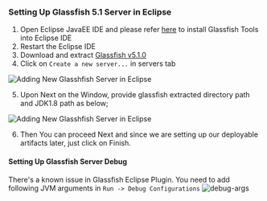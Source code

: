 ### Setting Up Glassfish 5.1 Server in Eclipse

1. Open Eclipse JavaEE IDE and please refer [here](https://download.eclipse.org/glassfish-tools/1.0.1/repository/) to install Glassfish Tools into Eclipse IDE
2. Restart the Eclipse IDE
3. Download and extract [Glassfish v5.1.0](https://www.eclipse.org/downloads/download.php?file=/glassfish/glassfish-5.1.0.zip)
4. Click on `Create a new server...` in servers tab

![Adding New Glasshfish Server in Eclipse](https://github.com/rasika/jee-demo/raw/master/docs/images/add-new-server.png)

5. Upon Next on the Window, provide glassfish extracted directory path and JDK1.8 path as below;

![Adding New Glasshfish Server in Eclipse](https://github.com/rasika/jee-demo/raw/master/docs/images/new-glassfish-server2.png)

6. Then You can proceed Next and since we are setting up our deployable artifacts later, just click on Finish.

#### Setting Up Glassfish Server Debug
There's a known issue in Glassfish Eclipse Plugin. You need to add following JVM arguments in `Run -> Debug Configurations`
![debug-args](https://user-images.githubusercontent.com/1448489/128669907-b1544401-15e2-437f-9427-a04f51b1cbac.png)

